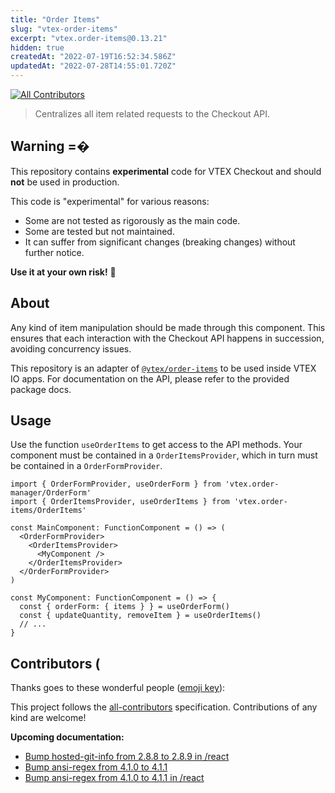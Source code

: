 ```yaml
---
title: "Order Items"
slug: "vtex-order-items"
excerpt: "vtex.order-items@0.13.21"
hidden: true
createdAt: "2022-07-19T16:52:34.586Z"
updatedAt: "2022-07-28T14:55:01.720Z"
---
```

<!-- ALL-CONTRIBUTORS-BADGE:START - Do not remove or modify this section -->
[![All Contributors](https://img.shields.io/badge/all_contributors-0-orange.svg?style=flat-square)](#contributors-)
<!-- ALL-CONTRIBUTORS-BADGE:END -->

> Centralizes all item related requests to the Checkout API.

## Warning =�

This repository contains **experimental** code for VTEX Checkout and should **not** be used in production.

This code is "experimental" for various reasons:
- Some are not tested as rigorously as the main code.
- Some are tested but not maintained.
- It can suffer from significant changes (breaking changes) without further notice.

**Use it at your own risk!**  


## About

Any kind of item manipulation should be made through this component. This ensures that each interaction with the Checkout API happens in succession, avoiding concurrency issues.

This repository is an adapter of [`@vtex/order-items`](https://github.com/vtex/order-items) to be used inside VTEX IO apps. For documentation on the API, please refer to the provided package docs.

## Usage

Use the function `useOrderItems` to get access to the API methods. Your component must be contained in a `OrderItemsProvider`, which in turn must be contained in a `OrderFormProvider`.

```tsx
import { OrderFormProvider, useOrderForm } from 'vtex.order-manager/OrderForm'
import { OrderItemsProvider, useOrderItems } from 'vtex.order-items/OrderItems'

const MainComponent: FunctionComponent = () => (
  <OrderFormProvider>
    <OrderItemsProvider>
      <MyComponent />
    </OrderItemsProvider>
  </OrderFormProvider>
)

const MyComponent: FunctionComponent = () => {
  const { orderForm: { items } } = useOrderForm()
  const { updateQuantity, removeItem } = useOrderItems()
  // ...
}
```

## Contributors (

Thanks goes to these wonderful people ([emoji key](https://allcontributors.org/docs/en/emoji-key)):

<!-- ALL-CONTRIBUTORS-LIST:START - Do not remove or modify this section -->
<!-- prettier-ignore-start -->
<!-- markdownlint-disable -->
<!-- markdownlint-enable -->
<!-- prettier-ignore-end -->
<!-- ALL-CONTRIBUTORS-LIST:END -->

This project follows the [all-contributors](https://github.com/all-contributors/all-contributors) specification. Contributions of any kind are welcome!


**Upcoming documentation:**

 - [Bump hosted-git-info from 2.8.8 to 2.8.9 in /react](https://github.com/vtex-apps/order-items/pull/49)
 - [Bump ansi-regex from 4.1.0 to 4.1.1](https://github.com/vtex-apps/order-items/pull/68)
 - [Bump ansi-regex from 4.1.0 to 4.1.1 in /react](https://github.com/vtex-apps/order-items/pull/69)